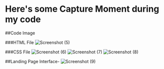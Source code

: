 # Here's some Capture Moment during my code

##Code Image

###HTML File
![Screenshot (5)](https://github.com/user-attachments/assets/a497b553-6a75-49d4-891b-932bb6c684c5)

###CSS File
![Screenshot (6)](https://github.com/user-attachments/assets/990ad1a3-615e-4009-bf96-00f431e917e8)
![Screenshot (7)](https://github.com/user-attachments/assets/3df70306-4d36-4800-b38a-84e1432d86a4)
![Screenshot (8)](https://github.com/user-attachments/assets/36523eb1-c681-435e-90b1-78cf59aa66b0)

##Landing Page Interface-
![Screenshot (9)](https://github.com/user-attachments/assets/27c2261a-60b7-4233-92eb-b39e50915e9f)

